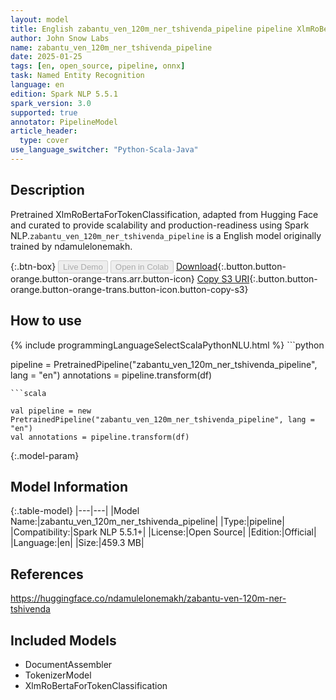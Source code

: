 ```yaml
---
layout: model
title: English zabantu_ven_120m_ner_tshivenda_pipeline pipeline XlmRoBertaForTokenClassification from ndamulelonemakh
author: John Snow Labs
name: zabantu_ven_120m_ner_tshivenda_pipeline
date: 2025-01-25
tags: [en, open_source, pipeline, onnx]
task: Named Entity Recognition
language: en
edition: Spark NLP 5.5.1
spark_version: 3.0
supported: true
annotator: PipelineModel
article_header:
  type: cover
use_language_switcher: "Python-Scala-Java"
---
```


## Description

Pretrained XlmRoBertaForTokenClassification, adapted from Hugging Face and curated to provide scalability and production-readiness using Spark NLP.`zabantu_ven_120m_ner_tshivenda_pipeline` is a English model originally trained by ndamulelonemakh.

{:.btn-box}
<button class="button button-orange" disabled>Live Demo</button>
<button class="button button-orange" disabled>Open in Colab</button>
[Download](https://s3.amazonaws.com/auxdata.johnsnowlabs.com/public/models/zabantu_ven_120m_ner_tshivenda_pipeline_en_5.5.1_3.0_1737803277953.zip){:.button.button-orange.button-orange-trans.arr.button-icon}
[Copy S3 URI](s3://auxdata.johnsnowlabs.com/public/models/zabantu_ven_120m_ner_tshivenda_pipeline_en_5.5.1_3.0_1737803277953.zip){:.button.button-orange.button-orange-trans.button-icon.button-copy-s3}

## How to use



<div class="tabs-box" markdown="1">
{% include programmingLanguageSelectScalaPythonNLU.html %}
```python

pipeline = PretrainedPipeline("zabantu_ven_120m_ner_tshivenda_pipeline", lang = "en")
annotations =  pipeline.transform(df)   

```
```scala

val pipeline = new PretrainedPipeline("zabantu_ven_120m_ner_tshivenda_pipeline", lang = "en")
val annotations = pipeline.transform(df)

```
</div>

{:.model-param}
## Model Information

{:.table-model}
|---|---|
|Model Name:|zabantu_ven_120m_ner_tshivenda_pipeline|
|Type:|pipeline|
|Compatibility:|Spark NLP 5.5.1+|
|License:|Open Source|
|Edition:|Official|
|Language:|en|
|Size:|459.3 MB|

## References

https://huggingface.co/ndamulelonemakh/zabantu-ven-120m-ner-tshivenda

## Included Models

- DocumentAssembler
- TokenizerModel
- XlmRoBertaForTokenClassification